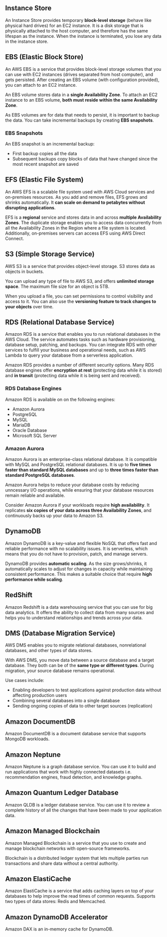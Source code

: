 ## Instance Store

An Instance Store provides temporary **block-level storage** (behave like physical hard drives) for an EC2 instance. It is a disk storage that is physically attached to the host computer, and therefore has the same lifespan as the instance. When the instance is terminated, you lose any data in the instance store.

## EBS (Elastic Block Store)

An AWS EBS is a service that provides block-level storage volumes that you can use with EC2 instances (drives separated from host computer), and gets persisted. After creating an EBS volume (with configuration provided), you can attach to an EC2 instance.

An EBS volume stores data in a **single Availability Zone**. To attach an EC2 instance to an EBS volume, **both must reside within the same Availability Zone**.

As EBS volumes are for data that needs to persist, it is important to backup the data. You can take incremental backups by creating **EBS snapshots**.

### EBS Snapshots

An EBS snapshot is an incremental backup:

- First backup copies all the data
- Subsequent backups copy blocks of data that have changed since the most recent snapshot are saved

## EFS (Elastic File System)

An AWS EFS is a scalable file system used with AWS Cloud services and on-premises resources. As you add and remove files, EFS grows and shrinks automatically. It **can scale on demand to petabytes without disrupting applications**.

EFS is a **regional** service and stores data in and across **multiple Availability Zones**. The duplicate storage enables you to access data concurrently from all the Availability Zones in the Region where a file system is located. Additionally, on-premises servers can access EFS using AWS Direct Connect.

## S3 (Simple Storage Service)

AWS S3 is a service that provides object-level storage. S3 stores data as objects in buckets.

You can upload any type of file to AWS S3, and offers **unlimited storage space**. The maximum file size for an object is 5TB.

When you upload a file, you can set permissions to control visibility and access to it. You can also use the **versioning feature to track changes to your objects** over time.

## RDS (Relational Database Service)

Amazon RDS is a service that enables you to run relational databases in the AWS Cloud. The service automates tasks such as hardware provisioning, database setup, patching, and backups. You can integrate RDS with other services to fulfill your business and operational needs, such as AWS Lambda to query your database from a serverless application.

Amazon RDS provides a number of different security options. Many RDS database engines offer **encryption at rest** (protecting data while it is stored) and **in transit** (protecting data while it is being sent and received).

### RDS Database Engines

Amazon RDS is available on on the following engines:

- Amazon Aurora
- PostgreSQL
- MySQL
- MariaDB
- Oracle Database
- Microsoft SQL Server

### Amazon Aurora

Amazon Aurora is an enterprise-class relational database. It is compatible with MySQL and PostgreSQL relational databases. It is up to **five times faster than standard MySQL databases** and up to **three times faster than standard PostgreSQL databases**.

Amazon Aurora helps to reduce your database costs by reducing unncessary I/O operations, while ensuring that your database resources remain reliable and available.

Consider Amazon Aurora if your workloads require **high availability**. It replicates **six copies of your data across three Availability Zones**, and continuously backs up your data to Amazon S3.

## DynamoDB

Amazon DynamoDB is a key-value and flexible NoSQL that offers fast and reliable performance with no scalability issues. It is serverless, which means that you do not have to provision, patch, and manage servers.

DynamoDB provides **automatic scaling**. As the size grows/shrinks, it automatically scales to adjust for changes in capacity while maintaining consistent performance. This makes a suitable choice that require **high performance while scaling**.

## RedShift

Amazon Redshift is a data warehousing service that you can use for big data analytics. It offers the ability to collect data from many sources and helps you to understand relationships and trends across your data.

## DMS (Database Migration Service)

AWS DMS enables you to migrate relational databases, nonrelational databases, and other types of data stores.

With AWS DMS, you move data between a source database and a target database. They both can be of the **same type or different types**. During migration, your source database remains operational.

Use cases include:

- Enabling developers to test applications against production data without affecting production users
- Combining several databases into a single database
- Sending ongoing copies of data to other target sources (replication)

## Amazon DocumentDB

Amazon DocumentDB is a document database service that supports MongoDB workloads.

## Amazon Neptune

Amazon Neptune is a graph database service. You can use it to build and run applications that work with highly connected datasets i.e. recommendation engines, fraud detection, and knowledge graphs.

## Amazon Quantum Ledger Database

Amazon QLDB is a ledger database service. You can use it to review a complete history of all the changes that have been made to your application data.

## Amazon Managed Blockchain

Amazon Managed Blockchain is a service that you use to create and manage blockchain networks with open-source frameworks.

Blockchain is a distributed ledger system that lets multiple parties run transactions and share data without a central authority.

## Amazon ElastiCache

Amazon ElastiCache is a service that adds caching layers on top of your databases to help improve the read times of common requests. Supports two types of data stores: Redis and Memcached.

## Amazon DynamoDB Accelerator

Amazon DAX is an in-memory cache for DynamoDB.
